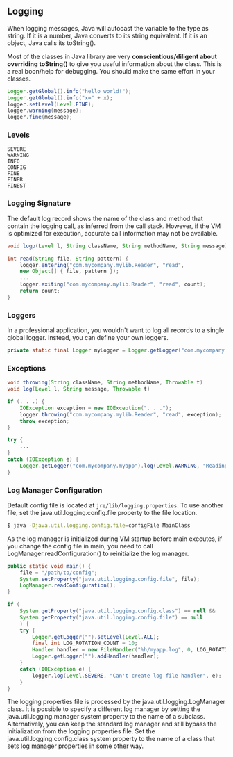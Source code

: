 ## Logging

When logging messages, Java will autocast the variable to the type as string. If it is a number, Java converts to its string equivalent. If it is an object, Java calls its toString().

Most of the classes in Java library are very **conscientious/diligent about overriding toString()** to give you useful information about the class. This is a real boon/help for debugging. You should make the same effort in your classes.

```java
Logger.getGlobal().info("hello world!");
Logger.getGlobal().info("x=" + x);
logger.setLevel(Level.FINE);
logger.warning(message);
logger.fine(message);
```

### Levels

```
SEVERE
WARNING
INFO
CONFIG
FINE
FINER
FINEST
```

### Logging Signature

The default log record shows the name of the class and method that contain the logging call, as inferred from the call stack. However, if the VM is optimized for execution, accurate call information may not be available.

```java
void logp(Level l, String className, String methodName, String message)

int read(String file, String pattern) {
    logger.entering("com.mycompany.mylib.Reader", "read",
    new Object[] { file, pattern });
    ...
    logger.exiting("com.mycompany.mylib.Reader", "read", count);
    return count;
}
```

### Loggers

In a professional application, you wouldn't want to log all records to a single global logger. Instead, you can define your own loggers.

```java
private static final Logger myLogger = Logger.getLogger("com.mycompany.myapp");
```

### Exceptions

```java
void throwing(String className, String methodName, Throwable t)
void log(Level l, String message, Throwable t)
```

```java
if (. . .) {
    IOException exception = new IOException(". . .");
    logger.throwing("com.mycompany.mylib.Reader", "read", exception);
    throw exception;
}

try {
    ...
}
catch (IOException e) {
    Logger.getLogger("com.mycompany.myapp").log(Level.WARNING, "Reading image", e);
}
```

### Log Manager Configuration

Default config file is located at `jre/lib/logging.properties`. To use another file, set the java.util.logging.config.file property to the file location.

```bash
$ java -Djava.util.logging.config.file=configFile MainClass
```

As the log manager is initialized during VM startup before main executes, if you change the config file in main, you need to call LogManager.readConfiguration() to reinitialize the log manager.

```java
public static void main() {
    file = "/path/to/config";
    System.setProperty("java.util.logging.config.file", file);
    LogManager.readConfiguration();
}
```

```java
if (
    System.getProperty("java.util.logging.config.class") == null &&
    System.getProperty("java.util.logging.config.file") == null
    ) {
    try {
        Logger.getLogger("").setLevel(Level.ALL);
        final int LOG_ROTATION_COUNT = 10;
        Handler handler = new FileHandler("%h/myapp.log", 0, LOG_ROTATION_COUNT);
        Logger.getLogger("").addHandler(handler);
    }
    catch (IOException e) {
        logger.log(Level.SEVERE, "Can't create log file handler", e);
    }
}
```

The logging properties file is processed by the java.util.logging.LogManager
class. It is possible to specify a different log manager by setting the
java.util.logging.manager system property to the name of a subclass. Alternatively,
you can keep the standard log manager and still bypass the initialization from
the logging properties file. Set the java.util.logging.config.class system property
to the name of a class that sets log manager properties in some other way.
